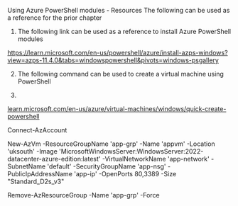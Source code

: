 
Using Azure PowerShell modules - Resources
The following can be used as a reference for the prior chapter

1. The following link can be used as a reference to install Azure PowerShell modules

https://learn.microsoft.com/en-us/powershell/azure/install-azps-windows?view=azps-11.4.0&tabs=windowspowershell&pivots=windows-psgallery

2. The following command can be used to create a virtual machine using PowerShell

3. 
[ learn.microsoft.com/en-us/azure/virtual-machines/windows/quick-create-powershell](https://learn.microsoft.com/en-us/azure/virtual-machines/windows/quick-create-powershell)


Connect-AzAccount

New-AzVm -ResourceGroupName 'app-grp' -Name 'appvm' -Location 'uksouth' -Image 'MicrosoftWindowsServer:WindowsServer:2022-datacenter-azure-edition:latest' -VirtualNetworkName 'app-network' -SubnetName 'default' -SecurityGroupName 'app-nsg' -PublicIpAddressName 'app-ip' -OpenPorts 80,3389 -Size "Standard_D2s_v3"


Remove-AzResourceGroup -Name 'app-grp' -Force
